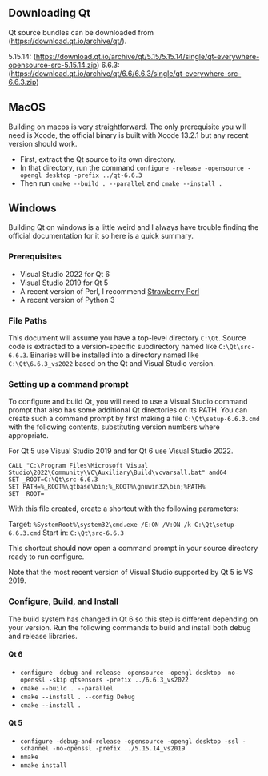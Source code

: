 ## Downloading Qt

Qt source bundles can be downloaded from (https://download.qt.io/archive/qt/).

5.15.14: (https://download.qt.io/archive/qt/5.15/5.15.14/single/qt-everywhere-opensource-src-5.15.14.zip)
6.6.3: (https://download.qt.io/archive/qt/6.6/6.6.3/single/qt-everywhere-src-6.6.3.zip)

## MacOS

Building on macos is very straightforward. The only prerequisite you will need is Xcode, the official binary is built with Xcode 13.2.1 but any recent version should work.

- First, extract the Qt source to its own directory.
- In that directory, run the command `configure -release -opensource -opengl desktop -prefix ../qt-6.6.3`
- Then run `cmake --build . --parallel` and `cmake --install .`

## Windows

Building Qt on windows is a little weird and I always have trouble finding the official documentation for it so here is a quick summary.

### Prerequisites

- Visual Studio 2022 for Qt 6
- Visual Studio 2019 for Qt 5
- A recent version of Perl, I recommend [Strawberry Perl](https://strawberryperl.com/)
- A recent version of Python 3

### File Paths

This document will assume you have a top-level directory `C:\Qt`. Source code is extracted to a version-specific subdirectory named like `C:\Qt\src-6.6.3`. Binaries will be installed into a directory named like `C:\Qt\6.6.3_vs2022` based on the Qt and Visual Studio version.

### Setting up a command prompt

To configure and build Qt, you will need to use a Visual Studio command prompt that also has some additional Qt directories on its PATH. You can create such a command prompt by first making a file `C:\Qt\setup-6.6.3.cmd` with the following contents, substituting version numbers where appropriate.

For Qt 5 use Visual Studio 2019 and for Qt 6 use Visual Studio 2022.

```
CALL "C:\Program Files\Microsoft Visual Studio\2022\Community\VC\Auxiliary\Build\vcvarsall.bat" amd64
SET _ROOT=C:\Qt\src-6.6.3
SET PATH=%_ROOT%\qtbase\bin;%_ROOT%\gnuwin32\bin;%PATH%
SET _ROOT=
```

With this file created, create a shortcut with the following parameters:

Target: `%SystemRoot%\system32\cmd.exe /E:ON /V:ON /k C:\Qt\setup-6.6.3.cmd`
Start in: `C:\Qt\src-6.6.3`

This shortcut should now open a command prompt in your source directory ready to run configure.

Note that the most recent version of Visual Studio supported by Qt 5 is VS 2019.

### Configure, Build, and Install

The build system has changed in Qt 6 so this step is different depending on your version. Run the following commands to build and install both debug and release libraries.

#### Qt 6
- `configure -debug-and-release -opensource -opengl desktop -no-openssl -skip qtsensors -prefix ../6.6.3_vs2022`
- `cmake --build . --parallel`
- `cmake --install . --config Debug`
- `cmake --install .`

#### Qt 5
- `configure -debug-and-release -opensource -opengl desktop -ssl -schannel -no-openssl -prefix ../5.15.14_vs2019`
- `nmake`
- `nmake install`
